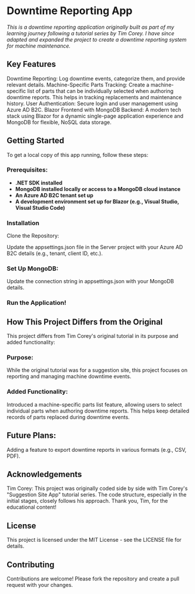 
# **Downtime Reporting App**

_This is a downtime reporting application originally built as part of my learning journey following a tutorial series by Tim Corey. I have since adapted and expanded the project to create a downtime reporting system for machine maintenance._

## Key Features

Downtime Reporting: Log downtime events, categorize them, and provide relevant details.
Machine-Specific Parts Tracking: Create a machine-specific list of parts that can be individually selected when authoring downtime reports. This helps in tracking replacements and maintenance history.
User Authentication: Secure login and user management using Azure AD B2C.
Blazor Frontend with MongoDB Backend: A modern tech stack using Blazor for a dynamic single-page application experience and MongoDB for flexible, NoSQL data storage.


## Getting Started

To get a local copy of this app running, follow these steps:

### Prerequisites:

 - __.NET SDK installed__
 - __MongoDB installed locally or access to a MongoDB cloud instance__
 - __An Azure AD B2C tenant set up__
 - __A development environment set up for Blazor (e.g., Visual Studio, Visual Studio Code)__

### Installation
Clone the Repository:

Update the appsettings.json file in the Server project with your Azure AD B2C details (e.g., tenant, client ID, etc.).

### Set Up MongoDB:

Update the connection string in appsettings.json with your MongoDB details.

### Run the Application!

## How This Project Differs from the Original

This project differs from Tim Corey's original tutorial in its purpose and added functionality:

### Purpose:
While the original tutorial was for a suggestion site, this project focuses on reporting and managing machine downtime events.

### Added Functionality:
Introduced a machine-specific parts list feature, allowing users to select individual parts when authoring downtime reports. This helps keep detailed records of parts replaced during downtime events.


## Future Plans:
Adding a feature to export downtime reports in various formats (e.g., CSV, PDF).

## Acknowledgements
Tim Corey: This project was originally coded side by side with Tim Corey's "Suggestion Site App" tutorial series. The code structure, especially in the initial stages, closely follows his approach. Thank you, Tim, for the educational content!

## License
This project is licensed under the MIT License - see the LICENSE file for details.

## Contributing
Contributions are welcome! Please fork the repository and create a pull request with your changes.


